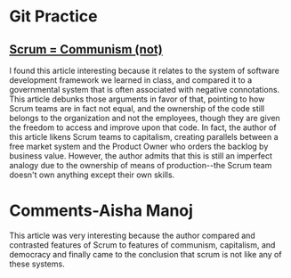 # Git Practice

## [Scrum = Communism (not)](https://medium.com/serious-scrum/scrum-is-not-communism-142fe0f6cbc5)

I found this article interesting because it relates to the system of software development framework we learned in class, and compared it to a governmental system that is often associated with negative connotations. This article debunks those arguments in favor of that, pointing to how Scrum teams are in fact not equal, and the ownership of the code still belongs to the organization and not the employees, though they are given the freedom to access and improve upon that code. In fact, the author of this article likens Scrum teams to capitalism, creating parallels between a free market system and the Product Owner who orders the backlog by business value. However, the author admits that this is still an imperfect analogy due to the ownership of means of production--the Scrum team doesn't own anything except their own skills. 

# Comments-Aisha Manoj
This article was very interesting because the author compared and contrasted features of Scrum to  features of communism, capitalism, and democracy and finally came to the conclusion that scrum is not like any of these systems. 